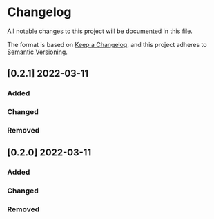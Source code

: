# Changelog

All notable changes to this project will be documented in this file.

The format is based on [Keep a Changelog](https://keepachangelog.com/en/1.0.0/),
and this project adheres to [Semantic Versioning](https://semver.org/spec/v2.0.0.html).

## [0.2.1] 2022-03-11

### Added

### Changed

### Removed


## [0.2.0] 2022-03-11

### Added

### Changed

### Removed

